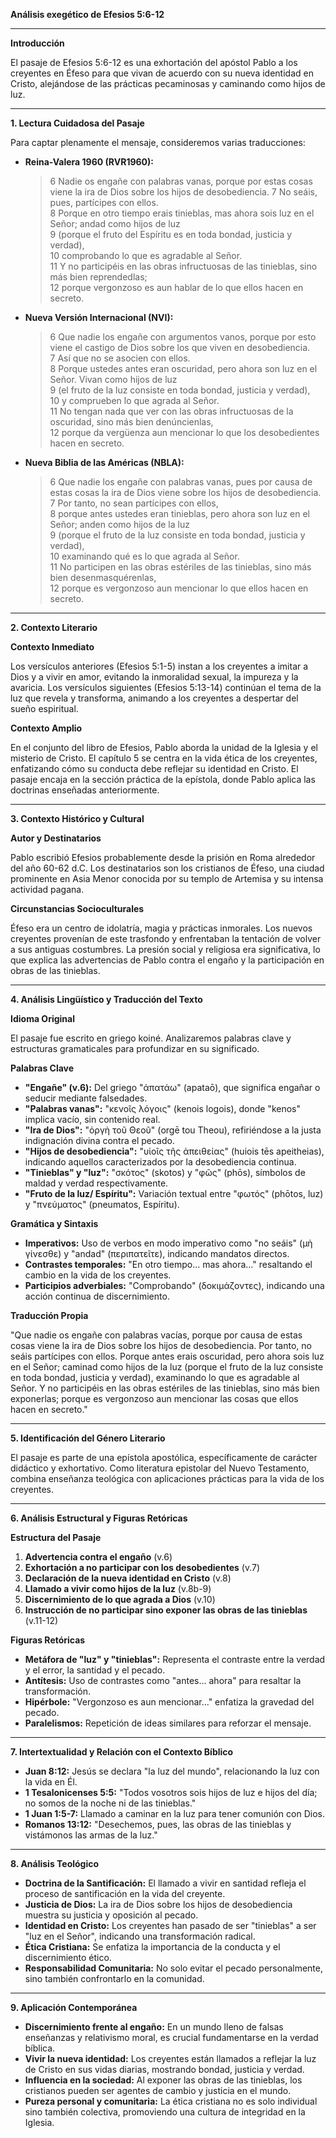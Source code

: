 **Análisis exegético de Efesios 5:6-12**

---

**Introducción**

El pasaje de Efesios 5:6-12 es una exhortación del apóstol Pablo a los creyentes en Éfeso para que vivan de acuerdo con su nueva identidad en Cristo, alejándose de las prácticas pecaminosas y caminando como hijos de luz.

---

**1. Lectura Cuidadosa del Pasaje**

Para captar plenamente el mensaje, consideremos varias traducciones:

- **Reina-Valera 1960 (RVR1960):**

  > 6 Nadie os engañe con palabras vanas, porque por estas cosas viene la ira de Dios sobre los hijos de desobediencia. 7 No seáis, pues, partícipes con ellos.  
  > 8 Porque en otro tiempo erais tinieblas, mas ahora sois luz en el Señor; andad como hijos de luz  
  > 9 (porque el fruto del Espíritu es en toda bondad, justicia y verdad),  
  > 10 comprobando lo que es agradable al Señor.  
  > 11 Y no participéis en las obras infructuosas de las tinieblas, sino más bien reprendedlas;  
  > 12 porque vergonzoso es aun hablar de lo que ellos hacen en secreto.

- **Nueva Versión Internacional (NVI):**

  > 6 Que nadie los engañe con argumentos vanos, porque por esto viene el castigo de Dios sobre los que viven en desobediencia.  
  > 7 Así que no se asocien con ellos.  
  > 8 Porque ustedes antes eran oscuridad, pero ahora son luz en el Señor. Vivan como hijos de luz  
  > 9 (el fruto de la luz consiste en toda bondad, justicia y verdad),  
  > 10 y comprueben lo que agrada al Señor.  
  > 11 No tengan nada que ver con las obras infructuosas de la oscuridad, sino más bien denúncienlas,  
  > 12 porque da vergüenza aun mencionar lo que los desobedientes hacen en secreto.

- **Nueva Biblia de las Américas (NBLA):**

  > 6 Que nadie los engañe con palabras vanas, pues por causa de estas cosas la ira de Dios viene sobre los hijos de desobediencia.  
  > 7 Por tanto, no sean partícipes con ellos,  
  > 8 porque antes ustedes eran tinieblas, pero ahora son luz en el Señor; anden como hijos de la luz  
  > 9 (porque el fruto de la luz consiste en toda bondad, justicia y verdad),  
  > 10 examinando qué es lo que agrada al Señor.  
  > 11 No participen en las obras estériles de las tinieblas, sino más bien desenmasquérenlas,  
  > 12 porque es vergonzoso aun mencionar lo que ellos hacen en secreto.

---

**2. Contexto Literario**

**Contexto Inmediato**

Los versículos anteriores (Efesios 5:1-5) instan a los creyentes a imitar a Dios y a vivir en amor, evitando la inmoralidad sexual, la impureza y la avaricia. Los versículos siguientes (Efesios 5:13-14) continúan el tema de la luz que revela y transforma, animando a los creyentes a despertar del sueño espiritual.

**Contexto Amplio**

En el conjunto del libro de Efesios, Pablo aborda la unidad de la Iglesia y el misterio de Cristo. El capítulo 5 se centra en la vida ética de los creyentes, enfatizando cómo su conducta debe reflejar su identidad en Cristo. El pasaje encaja en la sección práctica de la epístola, donde Pablo aplica las doctrinas enseñadas anteriormente.

---

**3. Contexto Histórico y Cultural**

**Autor y Destinatarios**

Pablo escribió Efesios probablemente desde la prisión en Roma alrededor del año 60-62 d.C. Los destinatarios son los cristianos de Éfeso, una ciudad prominente en Asia Menor conocida por su templo de Artemisa y su intensa actividad pagana.

**Circunstancias Socioculturales**

Éfeso era un centro de idolatría, magia y prácticas inmorales. Los nuevos creyentes provenían de este trasfondo y enfrentaban la tentación de volver a sus antiguas costumbres. La presión social y religiosa era significativa, lo que explica las advertencias de Pablo contra el engaño y la participación en obras de las tinieblas.

---

**4. Análisis Lingüístico y Traducción del Texto**

**Idioma Original**

El pasaje fue escrito en griego koiné. Analizaremos palabras clave y estructuras gramaticales para profundizar en su significado.

**Palabras Clave**

- **"Engañe" (v.6):** Del griego "ἀπατάω" (apataō), que significa engañar o seducir mediante falsedades.
- **"Palabras vanas":** "κενοῖς λόγοις" (kenois logois), donde "kenos" implica vacío, sin contenido real.
- **"Ira de Dios":** "ὀργὴ τοῦ Θεοῦ" (orgē tou Theou), refiriéndose a la justa indignación divina contra el pecado.
- **"Hijos de desobediencia":** "υἱοῖς τῆς ἀπειθείας" (huiois tēs apeitheias), indicando aquellos caracterizados por la desobediencia continua.
- **"Tinieblas" y "luz":** "σκότος" (skotos) y "φῶς" (phōs), símbolos de maldad y verdad respectivamente.
- **"Fruto de la luz/ Espíritu":** Variación textual entre "φωτός" (phōtos, luz) y "πνεύματος" (pneumatos, Espíritu).

**Gramática y Sintaxis**

- **Imperativos:** Uso de verbos en modo imperativo como "no seáis" (μὴ γίνεσθε) y "andad" (περιπατεῖτε), indicando mandatos directos.
- **Contrastes temporales:** "En otro tiempo... mas ahora..." resaltando el cambio en la vida de los creyentes.
- **Participios adverbiales:** "Comprobando" (δοκιμάζοντες), indicando una acción continua de discernimiento.

**Traducción Propia**

"Que nadie os engañe con palabras vacías, porque por causa de estas cosas viene la ira de Dios sobre los hijos de desobediencia. Por tanto, no seáis partícipes con ellos. Porque antes erais oscuridad, pero ahora sois luz en el Señor; caminad como hijos de la luz (porque el fruto de la luz consiste en toda bondad, justicia y verdad), examinando lo que es agradable al Señor. Y no participéis en las obras estériles de las tinieblas, sino más bien exponerlas; porque es vergonzoso aun mencionar las cosas que ellos hacen en secreto."

---

**5. Identificación del Género Literario**

El pasaje es parte de una epístola apostólica, específicamente de carácter didáctico y exhortativo. Como literatura epistolar del Nuevo Testamento, combina enseñanza teológica con aplicaciones prácticas para la vida de los creyentes.

---

**6. Análisis Estructural y Figuras Retóricas**

**Estructura del Pasaje**

1. **Advertencia contra el engaño** (v.6)
2. **Exhortación a no participar con los desobedientes** (v.7)
3. **Declaración de la nueva identidad en Cristo** (v.8)
4. **Llamado a vivir como hijos de la luz** (v.8b-9)
5. **Discernimiento de lo que agrada a Dios** (v.10)
6. **Instrucción de no participar sino exponer las obras de las tinieblas** (v.11-12)

**Figuras Retóricas**

- **Metáfora de "luz" y "tinieblas":** Representa el contraste entre la verdad y el error, la santidad y el pecado.
- **Antítesis:** Uso de contrastes como "antes... ahora" para resaltar la transformación.
- **Hipérbole:** "Vergonzoso es aun mencionar..." enfatiza la gravedad del pecado.
- **Paralelismos:** Repetición de ideas similares para reforzar el mensaje.

---

**7. Intertextualidad y Relación con el Contexto Bíblico**

- **Juan 8:12:** Jesús se declara "la luz del mundo", relacionando la luz con la vida en Él.
- **1 Tesalonicenses 5:5:** "Todos vosotros sois hijos de luz e hijos del día; no somos de la noche ni de las tinieblas."
- **1 Juan 1:5-7:** Llamado a caminar en la luz para tener comunión con Dios.
- **Romanos 13:12:** "Desechemos, pues, las obras de las tinieblas y vistámonos las armas de la luz."

---

**8. Análisis Teológico**

- **Doctrina de la Santificación:** El llamado a vivir en santidad refleja el proceso de santificación en la vida del creyente.
- **Justicia de Dios:** La ira de Dios sobre los hijos de desobediencia muestra su justicia y oposición al pecado.
- **Identidad en Cristo:** Los creyentes han pasado de ser "tinieblas" a ser "luz en el Señor", indicando una transformación radical.
- **Ética Cristiana:** Se enfatiza la importancia de la conducta y el discernimiento ético.
- **Responsabilidad Comunitaria:** No solo evitar el pecado personalmente, sino también confrontarlo en la comunidad.

---

**9. Aplicación Contemporánea**

- **Discernimiento frente al engaño:** En un mundo lleno de falsas enseñanzas y relativismo moral, es crucial fundamentarse en la verdad bíblica.
- **Vivir la nueva identidad:** Los creyentes están llamados a reflejar la luz de Cristo en sus vidas diarias, mostrando bondad, justicia y verdad.
- **Influencia en la sociedad:** Al exponer las obras de las tinieblas, los cristianos pueden ser agentes de cambio y justicia en el mundo.
- **Pureza personal y comunitaria:** La ética cristiana no es solo individual sino también colectiva, promoviendo una cultura de integridad en la Iglesia.
